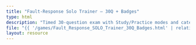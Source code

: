 ```yaml
---
title: "Fault-Response Solo Trainer — 30Q + Badges"
type: html
description: "Timed 30-question exam with Study/Practice modes and category badges."
file: "{{ '/games/Fault_Response_SOLO_Trainer_30Q_Badges.html' | relative_url }}"
layout: resource
---
```


